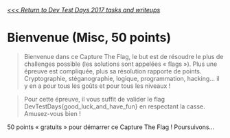 _[<<< Return to Dev Test Days 2017 tasks and writeups](/2017-devtestdays)_
# Bienvenue (Misc, 50 points)

>Bienvenue dans ce Capture The Flag, le but est de résoudre le plus de challenges possible (les solutions sont appelées « flags »). Plus une épreuve est compliquée, plus sa résolution rapporte de points. Cryptographie, stéganographie, logique, programmation, hacking... il y en a pour tous les goûts et pour tous les niveaux !

>Pour cette épreuve, il vous suffit de valider le flag DevTestDays{good_luck_and_have_fun} en respectant la casse.
Amusez-vous bien !

50 points « gratuits » pour démarrer ce Capture The Flag ! Poursuivons...
